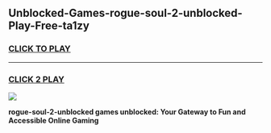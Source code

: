 
## Unblocked-Games-rogue-soul-2-unblocked-Play-Free-ta1zy
<h3>
<a href="https://premium76.site?title=rogue-soul-2-unblocked&ref=19M">CLICK TO PLAY</a></h3>
<hr>

<h3>
<a href="https://premium76.site?title=rogue-soul-2-unblocked&ref=19M">CLICK 2 PLAY</a>
  
</h3>

<a href="https://premium76.site?title=rogue-soul-2-unblocked&ref=19M"><img src="https://clearcache.store/games.png"></a>


**rogue-soul-2-unblocked games unblocked: Your Gateway to Fun and Accessible Online Gaming**
